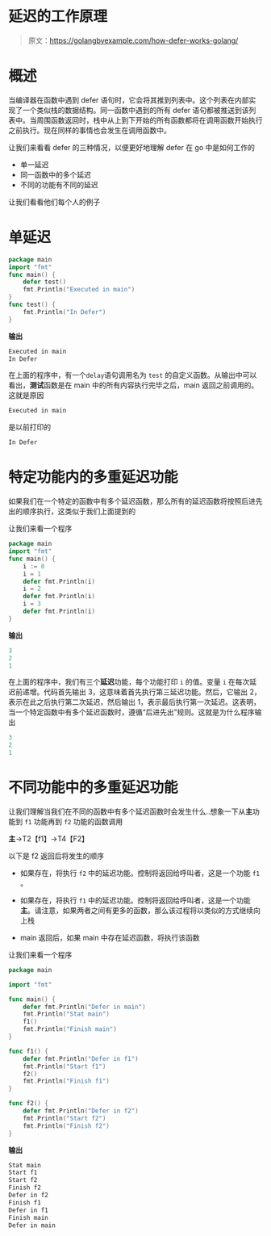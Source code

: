 # 延迟的工作原理

> 原文：<https://golangbyexample.com/how-defer-works-golang/>

# **概述**

当编译器在函数中遇到 defer 语句时，它会将其推到列表中。这个列表在内部实现了一个类似栈的数据结构。同一函数中遇到的所有 defer 语句都被推送到该列表中。当周围函数返回时，栈中从上到下开始的所有函数都将在调用函数开始执行之前执行。现在同样的事情也会发生在调用函数中。

让我们来看看 defer 的三种情况，以便更好地理解 defer 在 go 中是如何工作的

*   单一延迟
*   同一函数中的多个延迟
*   不同的功能有不同的延迟

让我们看看他们每个人的例子

# **单延迟**

```go
package main
import "fmt"
func main() {
    defer test()
    fmt.Println("Executed in main")
}
func test() {
    fmt.Println("In Defer")
}
```

**输出**

```go
Executed in main
In Defer
```

在上面的程序中，有一个`delay`语句调用名为 `test` 的自定义函数。从输出中可以看出，**测试**函数是在 main 中的所有内容执行完毕之后，main 返回之前调用的。这就是原因

```go
Executed in main
```

是以前打印的

```go
In Defer
```

# **特定功能内的多重延迟功能**

如果我们在一个特定的函数中有多个延迟函数，那么所有的延迟函数将按照后进先出的顺序执行，这类似于我们上面提到的

让我们来看一个程序

```go
package main
import "fmt"
func main() {
    i := 0
    i = 1
    defer fmt.Println(i)
    i = 2
    defer fmt.Println(i)
    i = 3
    defer fmt.Println(i)
}
```

**输出**

```go
3
2
1
```

在上面的程序中，我们有三个**延迟**功能，每个功能打印 `i` 的值。变量 `i` 在每次延迟前递增。代码首先输出 3，这意味着首先执行第三延迟功能。然后，它输出 2，表示在此之后执行第二次延迟，然后输出 1，表示最后执行第一次延迟。这表明，当一个特定函数中有多个延迟函数时，遵循“后进先出”规则。这就是为什么程序输出

```go
3
2
1
```

# **不同功能中的多重延迟功能**

让我们理解当我们在不同的函数中有多个延迟函数时会发生什么..想象一下从**主**功能到 `f1` 功能再到 `f2` 功能的函数调用

**主**->T2【f1】->T4【F2】

以下是 f2 返回后将发生的顺序

*   如果存在，将执行 `f2` 中的延迟功能。控制将返回给呼叫者，这是一个功能 `f1` 。

*   如果存在，将执行 `f1` 中的延迟功能。控制将返回给呼叫者，这是一个功能**主**。请注意，如果两者之间有更多的函数，那么该过程将以类似的方式继续向上栈

*   main 返回后，如果 main 中存在延迟函数，将执行该函数

让我们来看一个程序

```go
package main

import "fmt"

func main() {
	defer fmt.Println("Defer in main")
	fmt.Println("Stat main")
	f1()
	fmt.Println("Finish main")
}

func f1() {
	defer fmt.Println("Defer in f1")
	fmt.Println("Start f1")
	f2()
	fmt.Println("Finish f1")
}

func f2() {
	defer fmt.Println("Defer in f2")
	fmt.Println("Start f2")
	fmt.Println("Finish f2")
}
```

**输出**

```go
Stat main
Start f1
Start f2
Finish f2
Defer in f2
Finish f1
Defer in f1
Finish main
Defer in main
```